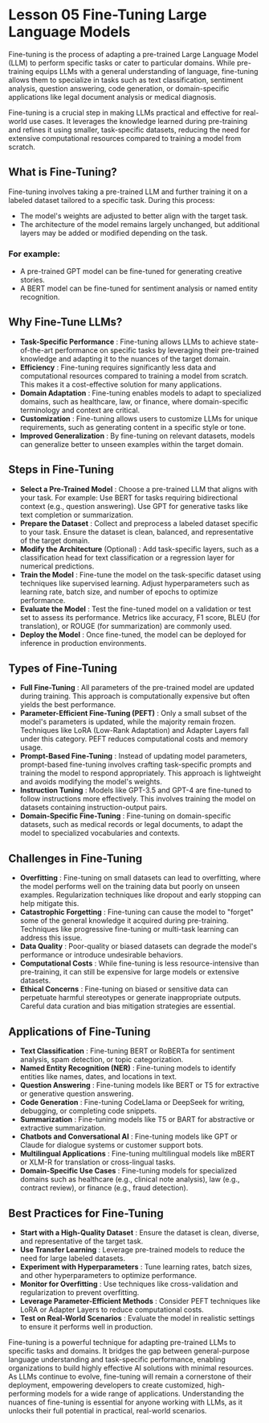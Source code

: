 # Lesson 05 Fine-Tuning Large Language Models
Fine-tuning is the process of adapting a pre-trained Large Language Model (LLM) to perform specific tasks or cater to particular domains. While pre-training equips LLMs with a general understanding of language, fine-tuning allows them to specialize in tasks such as text classification, sentiment analysis, question answering, code generation, or domain-specific applications like legal document analysis or medical diagnosis.

Fine-tuning is a crucial step in making LLMs practical and effective for real-world use cases. It leverages the knowledge learned during pre-training and refines it using smaller, task-specific datasets, reducing the need for extensive computational resources compared to training a model from scratch.

## What is Fine-Tuning?
Fine-tuning involves taking a pre-trained LLM and further training it on a labeled dataset tailored to a specific task. During this process:
- The model's weights are adjusted to better align with the target task.
- The architecture of the model remains largely unchanged, but additional layers may be added or modified depending on the task.

### For example:
- A pre-trained GPT model can be fine-tuned for generating creative stories.
- A BERT model can be fine-tuned for sentiment analysis or named entity recognition.

## Why Fine-Tune LLMs?
- **Task-Specific Performance** : Fine-tuning allows LLMs to achieve state-of-the-art performance on specific tasks by leveraging their pre-trained knowledge and adapting it to the nuances of the target domain.
- **Efficiency** : Fine-tuning requires significantly less data and computational resources compared to training a model from scratch. This makes it a cost-effective solution for many applications.
- **Domain Adaptation** : Fine-tuning enables models to adapt to specialized domains, such as healthcare, law, or finance, where domain-specific terminology and context are critical.
- **Customization** : Fine-tuning allows users to customize LLMs for unique requirements, such as generating content in a specific style or tone.
- **Improved Generalization** : By fine-tuning on relevant datasets, models can generalize better to unseen examples within the target domain.

## Steps in Fine-Tuning
- **Select a Pre-Trained Model** :
Choose a pre-trained LLM that aligns with your task. For example:
Use BERT for tasks requiring bidirectional context (e.g., question answering).
Use GPT for generative tasks like text completion or summarization.
- **Prepare the Dataset** : Collect and preprocess a labeled dataset specific to your task. Ensure the dataset is clean, balanced, and representative of the target domain.
- **Modify the Architecture** (Optional) : Add task-specific layers, such as a classification head for text classification or a regression layer for numerical predictions.
- **Train the Model** : Fine-tune the model on the task-specific dataset using techniques like supervised learning. Adjust hyperparameters such as learning rate, batch size, and number of epochs to optimize performance.
- **Evaluate the Model** : Test the fine-tuned model on a validation or test set to assess its performance. Metrics like accuracy, F1 score, BLEU (for translation), or ROUGE (for summarization) are commonly used.
- **Deploy the Model** : Once fine-tuned, the model can be deployed for inference in production environments.


## Types of Fine-Tuning
- **Full Fine-Tuning** : All parameters of the pre-trained model are updated during training. This approach is computationally expensive but often yields the best performance.
- **Parameter-Efficient Fine-Tuning (PEFT)** : Only a small subset of the model's parameters is updated, while the majority remain frozen. Techniques like LoRA (Low-Rank Adaptation) and Adapter Layers fall under this category. PEFT reduces computational costs and memory usage.
- **Prompt-Based Fine-Tuning** : Instead of updating model parameters, prompt-based fine-tuning involves crafting task-specific prompts and training the model to respond appropriately. This approach is lightweight and avoids modifying the model's weights.
- **Instruction Tuning** : Models like GPT-3.5 and GPT-4 are fine-tuned to follow instructions more effectively. This involves training the model on datasets containing instruction-output pairs.
- **Domain-Specific Fine-Tuning** : Fine-tuning on domain-specific datasets, such as medical records or legal documents, to adapt the model to specialized vocabularies and contexts.


## Challenges in Fine-Tuning
- **Overfitting** : Fine-tuning on small datasets can lead to overfitting, where the model performs well on the training data but poorly on unseen examples. Regularization techniques like dropout and early stopping can help mitigate this.
- **Catastrophic Forgetting** : Fine-tuning can cause the model to "forget" some of the general knowledge it acquired during pre-training. Techniques like progressive fine-tuning or multi-task learning can address this issue.
- **Data Quality** : Poor-quality or biased datasets can degrade the model's performance or introduce undesirable behaviors.
- **Computational Costs** : While fine-tuning is less resource-intensive than pre-training, it can still be expensive for large models or extensive datasets.
- **Ethical Concerns** : Fine-tuning on biased or sensitive data can perpetuate harmful stereotypes or generate inappropriate outputs. Careful data curation and bias mitigation strategies are essential.


## Applications of Fine-Tuning
- **Text Classification** : Fine-tuning BERT or RoBERTa for sentiment analysis, spam detection, or topic categorization.
- **Named Entity Recognition (NER)** : Fine-tuning models to identify entities like names, dates, and locations in text.
- **Question Answering** : Fine-tuning models like BERT or T5 for extractive or generative question answering.
- **Code Generation** : Fine-tuning CodeLlama or DeepSeek for writing, debugging, or completing code snippets.
- **Summarization** : Fine-tuning models like T5 or BART for abstractive or extractive summarization.
- **Chatbots and Conversational AI** : Fine-tuning models like GPT or Claude for dialogue systems or customer support bots.
- **Multilingual Applications** : Fine-tuning multilingual models like mBERT or XLM-R for translation or cross-lingual tasks.
- **Domain-Specific Use Cases** : Fine-tuning models for specialized domains such as healthcare (e.g., clinical note analysis), law (e.g., contract review), or finance (e.g., fraud detection).


## Best Practices for Fine-Tuning
- **Start with a High-Quality Dataset** : Ensure the dataset is clean, diverse, and representative of the target task.
- **Use Transfer Learning** : Leverage pre-trained models to reduce the need for large labeled datasets.
- **Experiment with Hyperparameters** : Tune learning rates, batch sizes, and other hyperparameters to optimize performance.
- **Monitor for Overfitting** : Use techniques like cross-validation and regularization to prevent overfitting.
- **Leverage Parameter-Efficient Methods** : Consider PEFT techniques like LoRA or Adapter Layers to reduce computational costs.
- **Test on Real-World Scenarios** : Evaluate the model in realistic settings to ensure it performs well in production.

Fine-tuning is a powerful technique for adapting pre-trained LLMs to specific tasks and domains. It bridges the gap between general-purpose language understanding and task-specific performance, enabling organizations to build highly effective AI solutions with minimal resources. As LLMs continue to evolve, fine-tuning will remain a cornerstone of their deployment, empowering developers to create customized, high-performing models for a wide range of applications. Understanding the nuances of fine-tuning is essential for anyone working with LLMs, as it unlocks their full potential in practical, real-world scenarios.

